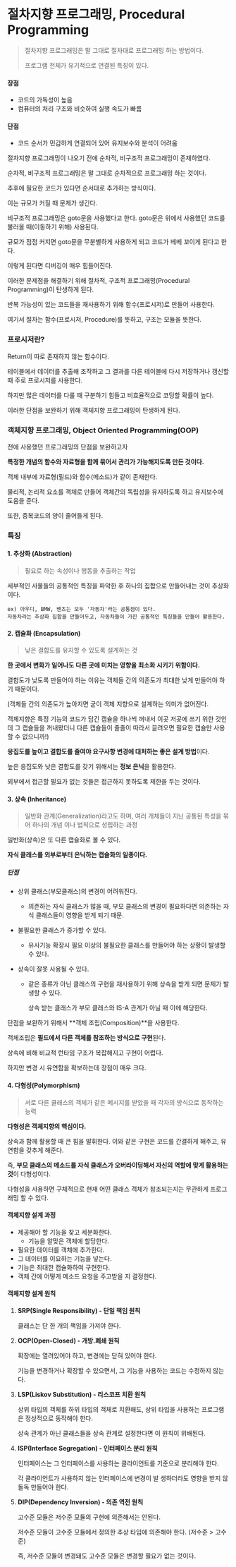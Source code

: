 # 절차지향 프로그래밍, Procedural Programming

> 절차지향 프로그래밍은 말 그대로 절차대로 프로그래밍 하는 방법이다.
>
> 프로그램 전체가 유기적으로 연결된 특징이 있다.

#### 장점

- 코드의 가독성이 높음
- 컴퓨터의 처리 구조와 비슷하여 실행 속도가 빠름

#### 단점

- 코드 순서가 민감하게 연결되어 있어 유지보수와 분석이 어려움



절차지향 프로그래밍이 나오기 전에 순차적, 비구조적 프로그래밍이 존재하였다.

순차적, 비구조적 프로그래밍은 말 그대로 순차적으로 프로그래밍 하는 것이다.

추후에 필요한 코드가 있다면 순서대로 추가하는 방식이다.

이는 규모가 커질 때 문제가 생긴다.



비구조적 프로그래밍은 goto문을 사용했다고 한다. goto문은 위에서 사용했던 코드를 불러올 때(이동하기 위해) 사용된다.

규모가 점점 커지면 goto문을 무분별하게 사용하게 되고 코드가 베베 꼬이게 된다고 한다.

이렇게 된다면 디버깅이 매우 힘들어진다.



이러한 문제점을 해결하기 위해 절차적, 구조적 프로그래밍(Procedural Programming)이 탄생하게 된다.

반복 가능성이 있는 코드들을 재사용하기 위해 함수(프로시저)로 만들어 사용한다.

여기서 절차는 함수(프로시저, Procedure)를 뜻하고, 구조는 모듈을 뜻한다.



### 프로시저란?

Return이 따로 존재하지 않는 함수이다.

테이블에서 데이터를 추출해 조작하고 그 결과를 다른 테이블에 다시 저장하거나 갱신할 때 주로 프로시저를 사용한다.



하지만 많은 데이터를 다룰 때 구분하기 힘들고 비효율적으로 코딩할 확률이 높다.

이러한 단점을 보완하기 위해 객체지향 프로그래밍이 탄생하게 된다.



### 객체지향 프로그래밍, Object Oriented Programming(OOP)

전에 사용했던 프로그래밍의 단점을 보완하고자

**특정한 개념의 함수와 자료형을 함께 묶어서 관리가 가능해지도록 만든 것이다.**



객체 내부에 자료형(필드)와 함수(메소드)가 같이 존재한다.

물리적, 논리적 요소를 객체로 만들어 객체간의 독립성을 유지하도록 하고 유지보수에 도움을 준다.

또한, 중복코드의 양이 줄어들게 된다.



### 특징

#### 1. 추상화 (Abstraction)

> 필요로 하는 속성이나 행동을 추출하는 작업

세부적인 사물들의 공통적인 특징을 파악한 후 하나의 집합으로 만들어내는 것이 추상화이다.

```
ex) 아우디, BMW, 벤츠는 모두 '자동차'라는 공통점이 있다.
자동차라는 추상화 집합을 만들어두고, 자동차들이 가진 공통적인 특징들을 만들어 활용한다.
```

#### 2. 캡슐화 (Encapsulation)

> 낮은 결합도를 유지할 수 있도록 설계하는 것

**한 곳에서 변화가 일어나도 다른 곳에 미치는 영향을 최소화 시키기 위함이다.**

결합도가 낮도록 만들어야 하는 이유는 객체들 간의 의존도가 최대한 낮게 만들어야 하기 때문이다.

(객체들 간의 의존도가 높아지면 굳이 객체 지향으로 설계하는 의미가 없어진다.

객체지향은 특정 기능의 코드가 담긴 캡슐을 하나씩 꺼내서 이곳 저곳에 쓰기 위한 것인데 그 캡슐들을 꺼내봤더니 다른 캡슐들이 줄줄이 따라서 끌려오면 필요한 캡슐만 사용할 수 없으니까!)



**응집도를 높이고 결합도를 줄여야 요구사항 변경에 대처하는 좋은 설계 방법**이다.

높은 응집도와 낮은 결합도를 갖기 위해서는 **정보 은닉**을 활용한다.

외부에서 접근할 필요가 없는 것들은 접근하지 못하도록 제한을 두는 것이다.



#### 3. 상속 (Inheritance)

> 일반화 관계(Generalization)라고도 하며, 여러 개체들이 지닌 공통된 특성을 묶어 하나의 개념 이나 법칙으로  성립하는 과정

일반화(상속)은 또 다른 캡슐화로 볼 수 있다.

**자식 클래스를 외부로부터 은닉하는 캡슐화의 일종이다.**

##### 단점

- 상위 클래스(부모클래스)의 변경이 어려워진다.

  - 의존하는 자식 클래스가 많을 때, 부모 클래스의 변경이 필요하다면 의존하는 자식 클래스들이 영향을 받게 되기 때문.

- 불필요한 클래스가 증가할 수 있다.

  - 유사기능 확장시 필요 이상의 불필요한 클래스를 만들어야 하는 상황이 발생할 수 있다.

- 상속이 잘못 사용될 수 있다.

  - 같은 종류가 아닌 클래스의 구현을 재사용하기 위해 상속을 받게 되면 문제가 발생할 수 있다.

    상속 받는 클래스가 부모 클래스와 IS-A 관계가 아닐 때 이에 해당한다.

단점을 보완하기 위해서 **객체 조립(Composition)**을 사용한다.

객체조립은 **필드에서 다른 객체를 참조하는 방식으로 구현**된다.

상속에 비해 비교적 런타임 구조가 복잡해지고 구현이 어렵다.

하지만 변경 시 유연함을 확보하는데 장점이 매우 크다.

#### 4. 다형성(Polymorphism)

> 서로 다른 클래스의 객체가 같은 메시지를 받았을 때 각자의 방식으로 동작하는 능력



**다형성은 객체지향의 핵심이다.**

상속과 함께 활용할 때 큰 힘을 발휘한다. 이와 같은 구현은 코드를 간결하게 해주고, 유연함을 갖추게 해준다.

즉, **부모 클래스의 메소드를 자식 클래스가 오버라이딩해서 자신의 역할에 맞게 활용하는 것**이 다형성이다.

다형성을 사용하면 구체적으로 현재 어떤 클래스 객체가 참조되는지는 무관하게 프로그래밍 할 수 있다.



#### 객체지향 설계 과정

- 제공해야 할 기능을 찾고 세분화한다.
  - 기능을 알맞은 객체에 할당한다.
- 필요한 데이터를 객체에 추가한다.
- 그 데이터를 이요하는 기능을 넣는다.
- 기능은 최대한 캡슐화하여 구현한다.
- 객체 간에 어떻게 메소드 요청을 주고받을 지 결정한다.



#### 객체지향 설계 원칙

1) **SRP(Single Responsibility) - 단일 책임 원칙**

   클래스는 단 한 개의 책임을 가져야 한다.

2. **OCP(Open-Closed) - 개방.폐쇄 원칙**

   확장에는 열려있어야 하고, 변경에는 닫혀 있어야 한다.

   기능을 변경하거나 확장할 수 있으면서, 그 기능을 사용하는 코드는 수정하지 않는다.

3. **LSP(Liskov Substitution) - 리스코프 치환 원칙**

   상위 타입의 객체를 하위 타입의 객체로 치환해도, 상위 타입을 사용하는 프로그램은 정상적으로 동작해야 한다.

   상속 관계가 아닌 클래스들을 상속 관계로 설정한다면 이 원칙이 위배된다.

4. **ISP(Interface Segregation) - 인터페이스 분리 원칙**

   인터페이스는 그 인터페이스를 사용하는 클라이언트를 기준으로 분리해야 한다.

   각 클라이언트가 사용하지 않는 인터페이스에 변경이 발 생하더라도 영향을 받지 않돌독 만들어야 한다.

5. **DIP(Dependency Inversion) - 의존 역전 원칙**

   고수준 모듈은 저수준 모듈의 구현에 의존해서는 안된다.

   저수준 모듈이 고수준 모듈에서 정의한 추상 타입에 의존해야 한다. (저수준 > 고수준)

   즉, 저수준 모듈이 변경돼도 고수준 모듈은 변경할 필요가 없는 것이다.